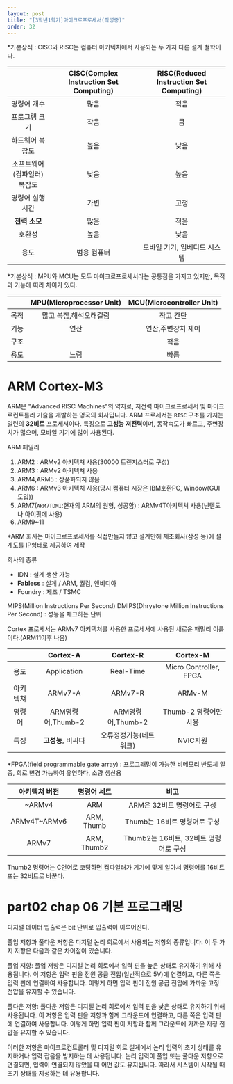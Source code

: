 ```yaml
---
layout: post
title: "[3학년1학기]마이크로프로세서(작성중)"
order: 32
---
```

*기본상식 : CISC와 RISC는 컴퓨터 아키텍처에서 사용되는 두 가지 다른 설계 철학이다.

||CISC(Complex Instruction Set Computing)|RISC(Reduced Instruction Set Computing)|
|:---:|:---:|:---:|
|명령어 개수|많음|적음|
|프로그램 크기|작음|큼|
|하드웨어 복잡도|높음|낮음|
|소프트웨어(컴파일러) 복잡도|낮음|높음|
|명령어 실행 시간|가변|고정|
|**전력 소모**|많음|적음|
|호환성|높음|낮음|
|용도|범용 컴퓨터|모바일 기기, 임베디드 시스템|

*기본상식 : MPU와 MCU는 모두 마이크로프로세서라는 공통점을 가지고 있지만, 목적과 기능에 따라 차이가 있다.

||MPU(Microprocessor Unit)|MCU(Microcontroller Unit)|
|:---:|:---:|:---:|
|목적|많고 복잡,해석오래걸림|작고 간단|
|기능|연산|연산,주변장치 제어|
|구조||적음|
|용도|느림|빠름|

# ARM Cortex-M3

ARM은 "Advanced RISC Machines"의 약자로, 저전력 마이크로프로세서 및 마이크로컨트롤러 기술을 개발하는 영국의 회사입니다. ARM 프로세서는 `RISC` 구조를 가지는 일련의 **32비트** 프로세서이다. 특징으로 **고성능 저전력**이며, 동작속도가 빠르고, 주변장치가 많으며, 모바일 기기에 많이 사용된다. 

ARM 패밀리
 1. ARM2 : ARMv2 아키텍쳐 사용(30000 트랜지스터로 구성)
 2. ARM3 : ARMv2 아키텍쳐 사용
 3. ARM4,ARM5 : 상품화되지 않음
 4. ARM6 : ARMv3 아키텍처 사용(당시 컴퓨터 시장은 IBM호환PC, Window(GUI 도입))
 5. ARM7(`ARM7TDMI`:현재의 ARM의 원형, 성공함) : ARMv4T아키텍쳐 사용(닌텐도나 아이팟에 사용)
 6. ARM9~11

 *ARM 회사는 마이크로프로세서를 직접만들지 않고 설계만해 제조회사(삼성 등)에 설계도를 IP형태로 제공하여 제작

 회사의 종류
 * IDN : 설계 생산 가능
 * **Fabless** : 설계 / ARM, 퀄컴, 앤비디아
 * Foundry : 제조 / TSMC

MIPS(Million Instructions Per Second) 
DMIPS(Dhrystone Million Instructions Per Second) : 성능을 체크하는 단위

Cortex 프로세서는 ARMv7 아키텍처를 사용한 프로세서에 사용된 새로운 패밀리 이름이다.(ARM11이후 나옴)

||Cortex-A|Cortex-R|Cortex-M|
|:---:|:---:|:---:|:---:|
|용도|Application|Real-Time|Micro Controller, FPGA|
|아키텍쳐|ARMv7-A|ARMv7-R|ARMv-M|
|명령어|ARM명령어,Thumb-2|ARM명령어,Thumb-2|Thumb-2 명령어만 사용|
|특징|**고성능**, 비싸다|오류정정기능(네트워크)|NVIC지원|

*FPGA(field programmable gate array) : 프로그래밍이 가능한 비메모리 반도체 일종, 회로 변경 가능하여 유연하다, 소량 생산용

|아키텍쳐 버전|명령어 세트|비고|
|:---:|:---:|:---:|
|~ARMv4|ARM|ARM은 32비트 명령어로 구성|
|ARMv4T~ARMv6|ARM, Thumb| Thumb는 16비트 명령어로 구성|
|ARMv7|ARM, Thumb2| Thumb2는 16비트, 32비트 명령어로 구성|

Thumb2 명령어는 C언어로 코딩하면 컴파일러가 기기에 맞게 알아서 명령어를 16비트 또는 32비트로 바꾼다.

# part02 chap 06 기본 프로그래밍

디지털 데이터 입출력은 bit 단위로 입출력이 이루어진다.

풀업 저항과 풀다운 저항은 디지털 논리 회로에서 사용되는 저항의 종류입니다. 이 두 가지 저항은 다음과 같은 차이점이 있습니다.

풀업 저항: 풀업 저항은 디지털 논리 회로에서 입력 핀을 높은 상태로 유지하기 위해 사용됩니다. 이 저항은 입력 핀을 전원 공급 전압(일반적으로 5V)에 연결하고, 다른 쪽은 입력 핀에 연결하여 사용합니다. 이렇게 하면 입력 핀이 전원 공급 전압에 가까운 고정 전압을 유지할 수 있습니다.

풀다운 저항: 풀다운 저항은 디지털 논리 회로에서 입력 핀을 낮은 상태로 유지하기 위해 사용됩니다. 이 저항은 입력 핀을 저항과 함께 그라운드에 연결하고, 다른 쪽은 입력 핀에 연결하여 사용합니다. 이렇게 하면 입력 핀이 저항과 함께 그라운드에 가까운 저정 전압을 유지할 수 있습니다.

이러한 저항은 마이크로컨트롤러 및 디지털 회로 설계에서 논리 입력의 초기 상태를 유지하거나 입력 잡음을 방지하는 데 사용됩니다. 논리 입력이 풀업 또는 풀다운 저항으로 연결되면, 입력이 연결되지 않았을 때 어떤 값도 유지됩니다. 따라서 시스템이 시작될 때 초기 상태를 지정하는 데 유용합니다.